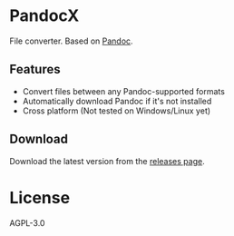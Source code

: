# PandocX

File converter. Based on [Pandoc](https://pandoc.org/).

## Features

- Convert files between any Pandoc-supported formats
- Automatically download Pandoc if it's not installed
- Cross platform (Not tested on Windows/Linux yet)

## Download

Download the latest version from the [releases page](https://github.com/djyde/PandocX/releases).

# License

AGPL-3.0